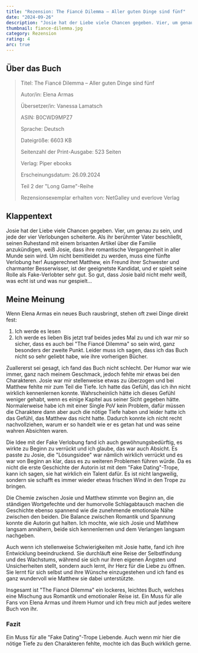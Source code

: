 ```yaml
---
title: "Rezension: The Fiancé Dilemma – Aller guten Dinge sind fünf"
date: "2024-09-26"
description: "Josie hat der Liebe viele Chancen gegeben. Vier, um genau zu sein, und jede der vier Verlobungen scheiterte. Als ihr berühmter Vater beschließt, seinen Ruhestand mit einem brisanten Artikel über die Familie anzukündigen, weiß Josie, dass ihre romantische Vergangenheit in aller Munde sein wird..."
thumbnail: fiance-dilemma.jpg
category: Rezension
rating: 4
arc: true
---
```


## Über das Buch

> Titel: The Fiancé Dilemma – Aller guten Dinge sind fünf
>
> Autor/in: Elena Armas
>
> Übersetzer/in: Vanessa Lamatsch
>
> ASIN: B0CWD9MPZ7
>
> Sprache: Deutsch
>
> Dateigröße: 6603 KB
>
> Seitenzahl der Print-Ausgabe: 523 Seiten
>
> Verlag: Piper ebooks
>
> Erscheinungsdatum: 26.09.2024
>
> Teil 2 der "Long Game"-Reihe
>
> Rezensionsexemplar erhalten von: NetGalley und everlove Verlag

## Klappentext

Josie hat der Liebe viele Chancen gegeben. Vier, um genau zu sein, und jede der vier Verlobungen scheiterte. Als ihr berühmter Vater beschließt, seinen Ruhestand mit einem brisanten Artikel über die Familie anzukündigen, weiß Josie, dass ihre romantische Vergangenheit in aller Munde sein wird. Um nicht bemitleidet zu werden, muss eine fünfte Verlobung her! Ausgerechnet Matthew, ein Freund ihrer Schwester und charmanter Besserwisser, ist der geeignetste Kandidat, und er spielt seine Rolle als Fake-Verlobter sehr gut. So gut, dass Josie bald nicht mehr weiß, was echt ist und was nur gespielt...

## Meine Meinung

Wenn Elena Armas ein neues Buch rausbringt, stehen oft zwei Dinge direkt fest:
1. Ich werde es lesen
2. Ich werde es lieben
Bis jetzt traf beides jedes Mal zu und ich war mir so sicher, dass es auch bei "The Fiancé Dilemma" so sein wird, ganz besonders der zweite Punkt. Leider muss ich sagen, dass ich das Buch nicht so sehr geliebt habe, wie ihre vorherigen Bücher.

Zuallererst sei gesagt, ich fand das Buch nicht schlecht. Der Humor war wie immer, ganz nach meinem Geschmack, jedoch fehlte mir etwas bei den Charakteren. Josie war mir stellenweise etwas zu überzogen und bei Matthew fehlte mir zum Teil die Tiefe. Ich hatte das Gefühl, das ich ihn nicht wirklich kennenlernen konnte. Wahrscheinlich hätte ich dieses Gefühl weniger gehabt, wenn es einige Kapitel aus seiner Sicht gegeben hätte. Normalerweise habe ich mit einer Single PoV kein Problem, dafür müssen die Charaktere dann aber auch die nötige Tiefe haben und leider hatte ich das Gefühl, das Matthew das nicht hatte. Dadurch konnte ich nicht recht nachvollziehen, warum er so handelt wie er es getan hat und was seine wahren Absichten waren.

Die Idee mit der Fake Verlobung fand ich auch gewöhnungsbedürftig, es wirkte zu Beginn zu verrückt und ich glaube, das war auch Absicht. Es passte zu Josie, die "Lösungsidee" war nämlich wirklich verrückt und es war von Beginn an klar, dass es zu weiteren Problemen führen würde. Da es nicht die erste Geschichte der Autorin ist mit dem "Fake Dating"-Trope, kann ich sagen, sie hat wirklich ein Talent dafür. Es ist nicht langweilig, sondern sie schafft es immer wieder etwas frischen Wind in den Trope zu bringen.

Die Chemie zwischen Josie und Matthew stimmte von Beginn an, die ständigen Wortgefechte und der humorvolle Schlagabtausch machen die Geschichte ebenso spannend wie die zunehmende emotionale Nähe zwischen den beiden. Die Balance zwischen Romantik und Spannung konnte die Autorin gut halten. Ich mochte, wie sich Josie und Mathhew langsam annähern, beide sich kennenlernen und dem Verlangen langsam nachgeben.

Auch wenn ich stellenweise Schwierigkeiten mit Josie hatte, fand ich ihre Entwicklung beeindruckend. Sie durchläuft eine Reise der Selbstfindung und des Wachstums, während sie sich nur ihren eigenen Ängsten und Unsicherheiten stellt, sondern auch lernt, ihr Herz für die Liebe zu öffnen. Sie lernt für sich selbst und ihre Wünsche einzugestehen und ich fand es ganz wundervoll wie Matthew sie dabei unterstützte.

Insgesamt ist "The Fiancé Dilemma" ein lockeres, leichtes Buch, welches eine Mischung aus Romantik und emotionaler Reise ist. Ein Muss für alle Fans von Elena Armas und ihrem Humor und ich freu mich auf jedes weitere Buch von ihr.

### Fazit
Ein Muss für alle "Fake Dating"-Trope Liebende. Auch wenn mir hier die nötige Tiefe zu den Charakteren fehlte, mochte ich das Buch wirklich gerne.
